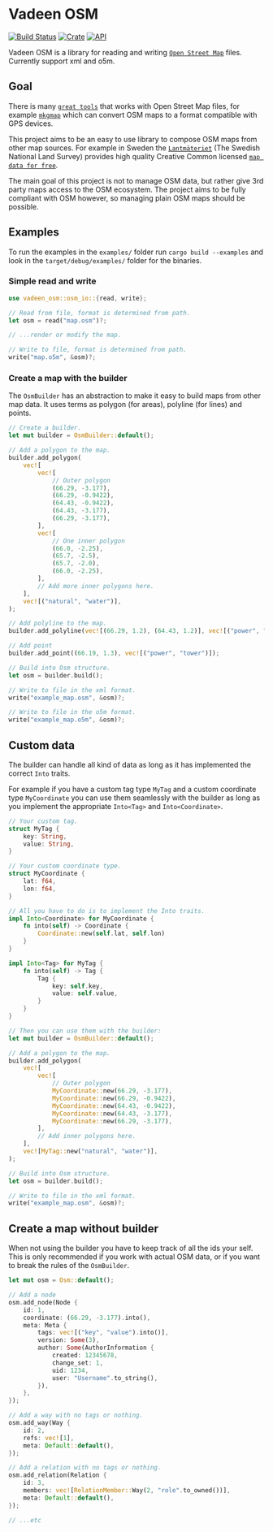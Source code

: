# Vadeen OSM

[![Build Status](https://travis-ci.com/FelixStridsberg/vadeen_osm.svg?branch=master)](https://travis-ci.com/FelixStridsberg/vadeen_osm)
[![Crate](https://img.shields.io/crates/v/vadeen_osm.svg)](https://crates.io/crates/vadeen_osm)
[![API](https://docs.rs/vadeen_osm/badge.svg)](https://docs.rs/vadeen_osm)


Vadeen OSM is a library for reading and writing [`Open Street Map`] files.
Currently support xml and o5m.

## Goal
There is many [`great tools`] that works with Open Street Map files, for example [`mkgmap`] which can convert OSM maps to a
format compatible with GPS devices.

This project aims to be an easy to use library to compose OSM maps from other map sources. For example in Sweden the
[`Lantmäteriet`] (The Swedish National Land Survey) provides high quality Creative Common licensed [`map data for free`].

The main goal of this project is not to manage OSM data, but rather give 3rd party maps access to the OSM ecosystem.
The project aims to be fully compliant with OSM however, so managing plain OSM maps should be possible.

## Examples
To run the examples in the `examples/` folder run `cargo build --examples` and look in the
`target/debug/examples/` folder for the binaries.

### Simple read and write
```rust
use vadeen_osm::osm_io::{read, write};

// Read from file, format is determined from path.
let osm = read("map.osm")?;

// ...render or modify the map.

// Write to file, format is determined from path.
write("map.o5m", &osm)?;
```

### Create a map with the builder
The `OsmBuilder` has an abstraction to make it easy to build maps from other map data. It uses
terms as polygon (for areas), polyline (for lines) and points.
```rust
// Create a builder.
let mut builder = OsmBuilder::default();

// Add a polygon to the map.
builder.add_polygon(
    vec![
        vec![
            // Outer polygon
            (66.29, -3.177),
            (66.29, -0.9422),
            (64.43, -0.9422),
            (64.43, -3.177),
            (66.29, -3.177),
        ],
        vec![
            // One inner polygon
            (66.0, -2.25),
            (65.7, -2.5),
            (65.7, -2.0),
            (66.0, -2.25),
        ],
        // Add more inner polygons here.
    ],
    vec![("natural", "water")],
);

// Add polyline to the map.
builder.add_polyline(vec![(66.29, 1.2), (64.43, 1.2)], vec![("power", "line")]);

// Add point
builder.add_point((66.19, 1.3), vec![("power", "tower")]);

// Build into Osm structure.
let osm = builder.build();

// Write to file in the xml format.
write("example_map.osm", &osm)?;

// Write to file in the o5m format.
write("example_map.o5m", &osm)?;
```

## Custom data
The builder can handle all kind of data as long as it has implemented the correct `Into` traits.

For example if you have a custom tag type `MyTag` and a custom coordinate type `MyCoordinate` you can use them
seamlessly with the builder as long as you implement the appropriate `Into<Tag>` and `Into<Coordinate>`.
```rust
// Your custom tag.
struct MyTag {
    key: String,
    value: String,
}

// Your custom coordinate type.
struct MyCoordinate {
    lat: f64,
    lon: f64,
}

// All you have to do is to implement the Into traits.
impl Into<Coordinate> for MyCoordinate {
    fn into(self) -> Coordinate {
        Coordinate::new(self.lat, self.lon)
    }
}

impl Into<Tag> for MyTag {
    fn into(self) -> Tag {
        Tag {
            key: self.key,
            value: self.value,
        }
    }
}

// Then you can use them with the builder:
let mut builder = OsmBuilder::default();

// Add a polygon to the map.
builder.add_polygon(
    vec![
        vec![
            // Outer polygon
            MyCoordinate::new(66.29, -3.177),
            MyCoordinate::new(66.29, -0.9422),
            MyCoordinate::new(64.43, -0.9422),
            MyCoordinate::new(64.43, -3.177),
            MyCoordinate::new(66.29, -3.177),
        ],
        // Add inner polygons here.
    ],
    vec![MyTag::new("natural", "water")],
);

// Build into Osm structure.
let osm = builder.build();

// Write to file in the xml format.
write("example_map.osm", &osm)?;
```

## Create a map without builder
When not using the builder you have to keep track of all the ids your self.
This is only recommended if you work with actual OSM data, or if you want to break the rules of the `OsmBuilder`.
```rust
let mut osm = Osm::default();

// Add a node
osm.add_node(Node {
    id: 1,
    coordinate: (66.29, -3.177).into(),
    meta: Meta {
        tags: vec![("key", "value").into()],
        version: Some(3),
        author: Some(AuthorInformation {
            created: 12345678,
            change_set: 1,
            uid: 1234,
            user: "Username".to_string(),
        }),
    },
});

// Add a way with no tags or nothing.
osm.add_way(Way {
    id: 2,
    refs: vec![1],
    meta: Default::default(),
});

// Add a relation with no tags or nothing.
osm.add_relation(Relation {
    id: 3,
    members: vec![RelationMember::Way(2, "role".to_owned())],
    meta: Default::default(),
});

// ...etc
```

[`Open Street Map`]: https://wiki.openstreetmap.org/wiki/OSM_file_formats
[`mkgmap`]: http://www.mkgmap.org.uk/
[`great tools`]: https://wiki.openstreetmap.org/wiki/Software/Desktop
[`Lantmäteriet`]: https://en.wikipedia.org/wiki/Lantm%C3%A4teriet
[`map data for free`]: https://www.lantmateriet.se/en/maps-and-geographic-information/open-geodata/
